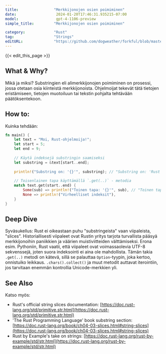 ```yaml
---
title:                "Merkkijonojen osien poimiminen"
date:                  2024-01-20T17:46:31.935215-07:00
model:                 gpt-4-1106-preview
simple_title:         "Merkkijonojen osien poimiminen"

category:             "Rust"
tag:                  "Strings"
editURL:              "https://github.com/dogweather/forkful/blob/master/content/fi/rust/extracting-substrings.md"
---
```


{{< edit_this_page >}}

## What & Why? 
Mikä ja miksi? Substringien eli alimerkkijonojen poimiminen on prosessi, jossa otetaan osia kiinteistä merkkijonoista. Ohjelmoijat tekevät tätä tietojen eristämiseen, tietojen muotoiluun tai tekstin pohjalta tehtävään päätöksentekoon.

## How to: 
Kuinka tehdään:

```Rust
fn main() {
    let text = "Moi, Rust-ohjelmoija!";
    let start = 5;
    let end = 9;
    
    // Käytä indeksejä substringin saamiseksi
    let substring = &text[start..end];
    
    println!("Substring on: '{}'", substring); // "Substring on: 'Rust'"
    
    // Toisenlainen tapa käyttämällä `.get(..)` - metodia
    match text.get(start..end) {
        Some(sub) => println!("Toinen tapa: '{}'", sub), // "Toinen tapa: 'Rust'"
        None => println!("Virheelliset indeksit"),
    }
}
```

## Deep Dive 
Syväsukellus: Rust ei oikeastaan puhu "substringeista" vaan viipaleista, "slices". Historiallisesti viipaleet ovat Rustin yritys tarjota turvallista pääsyä merkkijonoihin paniikkien ja väärien muistiviitteiden välttämiseksi. Erona esim. Pythoniin, Rust vaatii, että viipaleet ovat voimassaolevia UTF-8 sekvenssejä, joten suora indeksointi ei aina ole mahdollista. Tämän takia `.get(..)` metodi on kätevä, sillä se palauttaa `Option`-tyypin, joka kertoo, onnistuiko leikkaus. `.chars().collect()` ja muut metodit auttavat iterointiin, jos tarvitaan enemmän kontrollia Unicode-merkkien yli.

## See Also 
Katso myös:

- Rust's official string slices documentation: [https://doc.rust-lang.org/std/primitive.str.html](https://doc.rust-lang.org/std/primitive.str.html)
- 'The Rust Programming Language' book substring section: [https://doc.rust-lang.org/book/ch04-03-slices.html#string-slices](https://doc.rust-lang.org/book/ch04-03-slices.html#string-slices)
- Rust by Example's take on strings: [https://doc.rust-lang.org/rust-by-example/std/str.html](https://doc.rust-lang.org/rust-by-example/std/str.html)
